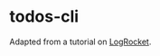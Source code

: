 # todos-cli
Adapted from a tutorial on [LogRocket](https://blog.logrocket.com/creating-a-cli-tool-with-node-js/).
